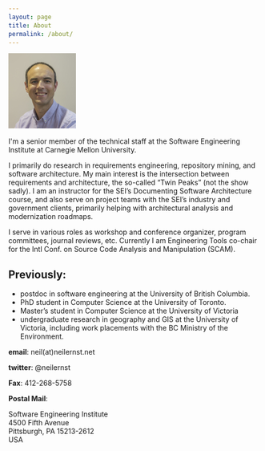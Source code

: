 ```yaml
---
layout: page
title: About
permalink: /about/
---
```


<img src="/assets/images/neil-ernst-small.jpg" alt="My profile pic" class="l-img">

I'm a senior member of the technical staff at the Software Engineering Institute at Carnegie Mellon University.

I primarily do research in requirements engineering, repository mining, and software architecture. My main interest is the intersection between requirements and architecture, the so-called “Twin Peaks” (not the show sadly). I am an instructor for the SEI’s Documenting Software Architecture course, and also serve on project teams with the SEI’s industry and government clients, primarily helping with architectural analysis and modernization roadmaps.

I serve in various roles as workshop and conference organizer, program committees, journal reviews, etc. Currently I am Engineering Tools co-chair for the Intl Conf. on Source Code Analysis and Manipulation (SCAM). 

## Previously:

* postdoc in software engineering at the University of British Columbia.
* PhD student in Computer Science at the University of Toronto.
* Master’s student in Computer Science at the University of Victoria
* undergraduate research in geography and GIS at the University of Victoria, including work placements with the BC Ministry of the Environment.

**email**: neil(at)neilernst.net

**twitter**: @neilernst

**Fax**: 412-268-5758

**Postal Mail**:

Software Engineering Institute<br/>
4500 Fifth Avenue<br/>
Pittsburgh, PA 15213-2612<br/>
USA
